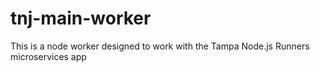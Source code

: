 # tnj-main-worker
This is a node worker designed to work with the Tampa Node.js Runners microservices app
